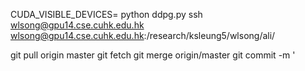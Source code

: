 CUDA_VISIBLE_DEVICES= python ddpg.py
ssh wlsong@gpu14.cse.cuhk.edu.hk
wlsong@gpu14.cse.cuhk.edu.hk:/research/ksleung5/wlsong/ali/

git pull origin master
git fetch
git merge origin/master
git commit -m '
